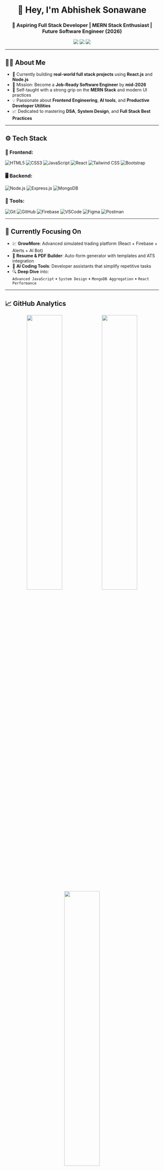 <h1 align="center">👋 Hey, I'm Abhishek Sonawane</h1>
<h3 align="center">🚀 Aspiring Full Stack Developer | MERN Stack Enthusiast | Future Software Engineer (2026)</h3>

<p align="center">
  <a href="mailto:sonawaneabhishek034@gmail.com"><img src="https://img.shields.io/badge/Email-Connect-red?style=flat-square&logo=gmail" /></a>
  <a href="https://www.instagram.com/abhithenext"><img src="https://img.shields.io/badge/Instagram-@abhithenext-E4405F?style=flat-square&logo=instagram&logoColor=white" /></a>
  <a href="https://abhithenext.vercel.app/"><img src="https://img.shields.io/badge/Portfolio-AbhiTheNext-0A66C2?style=flat-square&logo=vercel&logoColor=white" /></a>
</p>

---

## 👨‍💻 About Me

- 🔭 Currently building **real-world full stack projects** using **React.js** and **Node.js**
- 🎯 Mission: Become a **Job-Ready Software Engineer** by **mid-2026**
- 🧠 Self-taught with a strong grip on the **MERN Stack** and modern UI practices
- 💡 Passionate about **Frontend Engineering**, **AI tools**, and **Productive Developer Utilities**
- 📈 Dedicated to mastering **DSA**, **System Design**, and **Full Stack Best Practices**

---

## ⚙️ Tech Stack

### 🚀 Frontend:
![HTML5](https://img.shields.io/badge/-HTML5-E34F26?style=for-the-badge&logo=html5&logoColor=white)
![CSS3](https://img.shields.io/badge/-CSS3-1572B6?style=for-the-badge&logo=css3)
![JavaScript](https://img.shields.io/badge/-JavaScript-F7DF1E?style=for-the-badge&logo=javascript&logoColor=black)
![React](https://img.shields.io/badge/-React-61DAFB?style=for-the-badge&logo=react)
![Tailwind CSS](https://img.shields.io/badge/-Tailwind_CSS-38B2AC?style=for-the-badge&logo=tailwind-css)
![Bootstrap](https://img.shields.io/badge/-Bootstrap-7952B3?style=for-the-badge&logo=bootstrap)

### 🖥 Backend:
![Node.js](https://img.shields.io/badge/-Node.js-339933?style=for-the-badge&logo=node.js&logoColor=white)
![Express.js](https://img.shields.io/badge/-Express.js-000000?style=for-the-badge&logo=express)
![MongoDB](https://img.shields.io/badge/-MongoDB-47A248?style=for-the-badge&logo=mongodb)

### 🧰 Tools:
![Git](https://img.shields.io/badge/-Git-F05032?style=for-the-badge&logo=git)
![GitHub](https://img.shields.io/badge/-GitHub-181717?style=for-the-badge&logo=github)
![Firebase](https://img.shields.io/badge/-Firebase-FFCA28?style=for-the-badge&logo=firebase)
![VSCode](https://img.shields.io/badge/-VSCode-007ACC?style=for-the-badge&logo=visual-studio-code)
![Figma](https://img.shields.io/badge/-Figma-F24E1E?style=for-the-badge&logo=figma)
![Postman](https://img.shields.io/badge/-Postman-FF6C37?style=for-the-badge&logo=postman)

---

## 🧠 Currently Focusing On

- 💹 **GrowMore**: Advanced simulated trading platform (React + Firebase + Alerts + AI Bot)
- 📄 **Resume & PDF Builder**: Auto-form generator with templates and ATS integration
- 🤖 **AI Coding Tools**: Developer assistants that simplify repetitive tasks
- 🔍 **Deep Dive** into:  
  `Advanced JavaScript` • `System Design` • `MongoDB Aggregation` • `React Performance`

---

## 📈 GitHub Analytics

<p align="center">
  <img src="https://github-readme-stats.vercel.app/api?username=AbhishekSonawane&show_icons=true&theme=radical" width="48%" />
  <img src="https://github-readme-streak-stats.herokuapp.com?user=AbhishekSonawane&theme=radical" width="48%" />
</p>

<p align="center">
  <img src="https://github-readme-stats.vercel.app/api/top-langs/?username=AbhishekSonawane&layout=compact&theme=radical" width="48%" />
</p>

---

## 🤝 Connect With Me

- 📩 Email: [sonawaneabhishek034@gmail.com](mailto:sonawaneabhishek034@gmail.com)
- 📸 Instagram: [@abhithenext](https://www.instagram.com/abhithenext)
- 🌐 Portfolio: [abhithenext.vercel.app](https://abhithenext.vercel.app)

---

## 🧭 Motto:
> “Code. Build. Grow. Repeat.”  
> _– Make ideas real, one line at a time._

---

